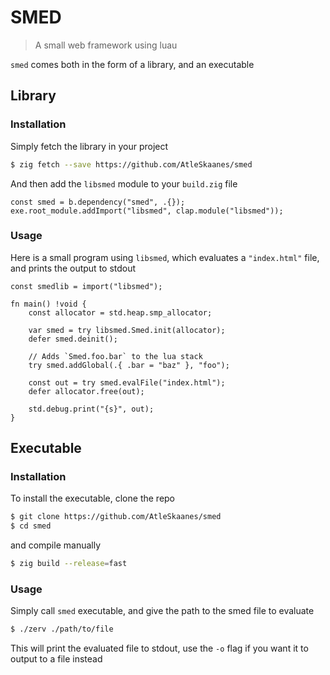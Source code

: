 # SMED

> A small web framework using luau

`smed` comes both in the form of a library, and an executable

## Library

### Installation

Simply fetch the library in your project

```sh
$ zig fetch --save https://github.com/AtleSkaanes/smed
```

And then add the `libsmed` module to your `build.zig` file

```zig
const smed = b.dependency("smed", .{});
exe.root_module.addImport("libsmed", clap.module("libsmed"));
```

### Usage

Here is a small program using `libsmed`, which evaluates a `"index.html"` file, and prints the output to stdout

```zig
const smedlib = import("libsmed");

fn main() !void {
    const allocator = std.heap.smp_allocator;

    var smed = try libsmed.Smed.init(allocator);
    defer smed.deinit();

    // Adds `Smed.foo.bar` to the lua stack
    try smed.addGlobal(.{ .bar = "baz" }, "foo");

    const out = try smed.evalFile("index.html");
    defer allocator.free(out);

    std.debug.print("{s}", out);
}
```

## Executable

### Installation

To install the executable, clone the repo

```sh
$ git clone https://github.com/AtleSkaanes/smed
$ cd smed
```

and compile manually

```sh
$ zig build --release=fast
```

### Usage

Simply call `smed` executable, and give the path to the smed file to evaluate

```sh
$ ./zerv ./path/to/file
```

This will print the evaluated file to stdout, use the `-o` flag if you want it to output to a file instead
